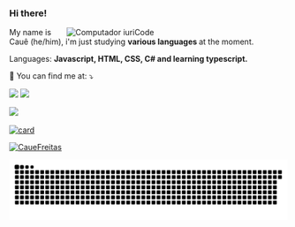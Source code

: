 ### Hi there!

<img src="https://raw.githubusercontent.com/MicaelliMedeiros/micaellimedeiros/master/image/computer-illustration.png" min-width="400px" max-width="400px" width="400px" align="right" alt="Computador iuriCode">

<p align="left"> 
  My name is Cauê (he/him), i'm just studying <strong> various languages </strong> at the moment.<br>
</p>

<p align="left">
 Languages: <strong>Javascript, HTML, CSS, C# and learning typescript.</strong>
</p>

<p align="left">
  💌 You can find me at: ⤵️

   <a href="https://www.instagram.com/cwaue__/" target="_blank"><img src="https://img.shields.io/badge/-Instagram-%23E4405F?style=for-the-badge&logo=instagram&logoColor=white" target="_blank"></a>
 	<a href="https://www.twitch.tv/cwaue" target="_blank"><img src="https://img.shields.io/badge/Twitch-9146FF?style=for-the-badge&logo=twitch&logoColor=white" target="_blank"></a>
  
</p>

<p align="left">
  <a href="#" alt="Instagram">
  <img src="https://img.shields.io/badge/-Instagram-DF0174?style=flat-square&labelColor=DF0174&logo=instagram&logoColor=white&link=www.instagram.com/cwaue__/"/></a>
  
  
</p>  


[![card](https://github-readme-stats.vercel.app/api?username=CaueFreitas&theme=dark)](https://github.com/CaueFreitas/)

[![CaueFreitas](https://github-readme-stats.vercel.app/api/top-langs/?username=CaueFreitas&hide=html&layout=compact&theme=dark)](https://github.com/CaueFreitas/)



  ![Snake animation](https://github.com/CaueFreitas/CaueFreitas/blob/output/github-contribution-grid-snake.svg)
